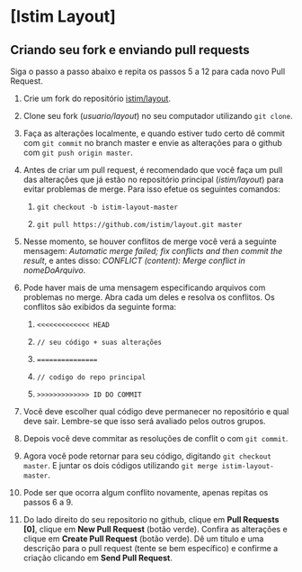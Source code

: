 # [Istim Layout]

## Criando seu fork e enviando pull requests

Siga o passo a passo abaixo e repita os passos 5 a 12 para cada novo Pull Request.

1. Crie um fork do repositório [istim/layout](https://github.com/istim/layout/).

2. Clone seu fork (_usuario/layout_) no seu computador utilizando ```git clone```.

3. Faça as alterações localmente, e quando estiver tudo certo dê commit com ```git commit``` no branch master e envie as alterações para o github com ```git push origin master```.

5. Antes de criar um pull request, é recomendado que você faça um pull das alterações que já estão no repositório principal (_istim/layout_) para evitar problemas de merge. Para isso efetue os seguintes comandos:

    1. ```git checkout -b istim-layout-master```

    2. ```git pull https://github.com/istim/layout.git master```

6. Nesse momento, se houver conflitos de merge você verá a seguinte mensagem: _Automatic merge failed; fix conflicts and then commit the result_, e antes disso: _CONFLICT (content): Merge conflict in nomeDoArquivo_.

7. Pode haver mais de uma mensagem especificando arquivos com problemas no merge. Abra cada um deles e resolva os conflitos. Os conflitos são exibidos da seguinte forma:

    1. ```<<<<<<<<<<<<< HEAD```

    2. ```// seu código + suas alterações```

    3. ```===============  ```

    4. ```// codigo do repo principal```

    5. ```>>>>>>>>>>>>> ID DO COMMIT```

8. Você deve escolher qual código deve permanecer no repositório e qual deve sair. Lembre-se que isso será avaliado pelos outros grupos.

9. Depois você deve commitar as resoluções de conflit o com ```git commit```.

10. Agora você pode retornar para seu código, digitando ```git checkout master```. E juntar os dois códigos utilizando ```git merge istim-layout-master```.

11. Pode ser que ocorra algum conflito novamente, apenas repitas os passos 6 a 9.

12. Do lado direito do seu repositorio no github, clique em **Pull Requests [0]**, clique em **New Pull Request** (botão verde). Confira as alterações e clique em **Create Pull Request** (botão verde). Dê um titulo e uma descrição para o pull request (tente se bem específico) e confirme a criação clicando em **Send Pull Request**.


